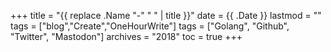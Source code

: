 +++
title = "{{ replace .Name "-" " " | title }}"
date = {{ .Date }}
lastmod = ""
tags = ["blog","Create","OneHourWrite"]
tags = ["Golang", "Github", "Twitter", "Mastodon"]
archives = "2018"
toc = true
+++